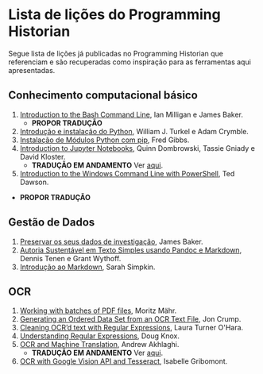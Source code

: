 # Lista de lições do Programming Historian

Segue lista de lições já publicadas no Programming Historian que referenciam e são recuperadas como inspiração para as ferramentas aqui apresentadas.

## Conhecimento computacional básico

1. [Introduction to the Bash Command Line](https://programminghistorian.org/en/lessons/intro-to-bash), Ian Milligan e James Baker.
   - **PROPOR TRADUÇÃO**
2. [Introdução e instalação do Python](https://programminghistorian.org/pt/licoes/introducao-instalacao-python), William J. Turkel e Adam Crymble.
3. [Instalação de Módulos Python com pip](https://programminghistorian.org/pt/licoes/instalacao-modulos-python-pip), Fred Gibbs.
4. [Introduction to Jupyter Notebooks](https://programminghistorian.org/en/lessons/jupyter-notebooks), Quinn Dombrowski, Tassie Gniady e David Kloster.
   - **TRADUÇÃO EM ANDAMENTO** Ver [aqui](https://github.com/programminghistorian/ph-submissions/issues/431).
5. [Introduction to the Windows Command Line with PowerShell](https://programminghistorian.org/en/lessons/intro-to-powershell), Ted Dawson.
  - **PROPOR TRADUÇÃO**

## Gestão de Dados

1. [Preservar os seus dados de investigação](https://programminghistorian.org/pt/licoes/preservar-os-seus-dados-de-investigacao), James Baker.
2. [Autoria Sustentável em Texto Simples usando Pandoc e Markdown](https://programminghistorian.org/pt/licoes/autoria-sustentavel-texto-simples-pandoc-markdown), Dennis Tenen e Grant Wythoff.
3. [Introdução ao Markdown](https://programminghistorian.org/pt/licoes/introducao-ao-markdown), Sarah Simpkin.

## OCR

1. [Working with batches of PDF files](https://programminghistorian.org/en/lessons/working-with-batches-of-pdf-files), Moritz Mähr.
2. [Generating an Ordered Data Set from an OCR Text File](https://programminghistorian.org/en/lessons/generating-an-ordered-data-set-from-an-OCR-text-file), Jon Crump.
3. [Cleaning OCR’d text with Regular Expressions](https://programminghistorian.org/en/lessons/cleaning-ocrd-text-with-regular-expressions), Laura Turner O'Hara.
4. [Understanding Regular Expressions](https://programminghistorian.org/en/lessons/understanding-regular-expressions), Doug Knox.
5. [OCR and Machine Translation](https://programminghistorian.org/en/lessons/OCR-and-Machine-Translation), Andrew Akhlaghi.
   - **TRADUÇÃO EM ANDAMENTO** Ver [aqui](https://github.com/programminghistorian/ph-submissions/issues/371).
6. [OCR with Google Vision API and Tesseract](https://programminghistorian.org/en/lessons/ocr-with-google-vision-and-tesseract), Isabelle Gribomont.

